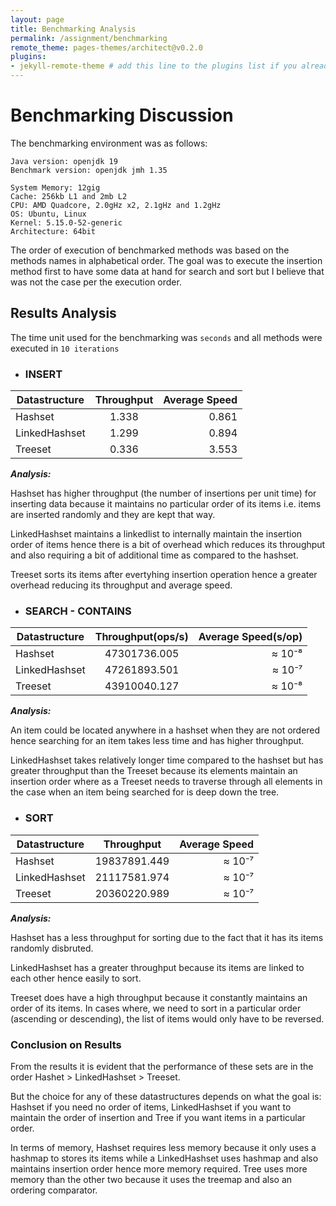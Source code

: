 ```yaml
---
layout: page
title: Benchmarking Analysis
permalink: /assignment/benchmarking
remote_theme: pages-themes/architect@v0.2.0
plugins:
- jekyll-remote-theme # add this line to the plugins list if you already have one
---
```

# Benchmarking Discussion
The benchmarking environment was as follows:
```
Java version: openjdk 19
Benchmark version: openjdk jmh 1.35

System Memory: 12gig
Cache: 256kb L1 and 2mb L2
CPU: AMD Quadcore, 2.0gHz x2, 2.1gHz and 1.2gHz
OS: Ubuntu, Linux
Kernel: 5.15.0-52-generic
Architecture: 64bit
```

The order of execution of benchmarked methods was based on the methods names in alphabetical order. The goal was to execute the insertion method first to have some data at hand for search and sort but I believe that was not the case per the execution order.

## Results Analysis
The time unit used for the benchmarking was `seconds` and all methods were executed in `10 iterations`
- ### **INSERT**

| Datastructure        | Throughput           | Average Speed  |
| ------------- |:-------------:| -----:|
| Hashset     | 1.338 | 0.861 |
| LinkedHashset      | 1.299      |   0.894 |
| Treeset | 0.336      |    3.553 |

***Analysis:*** 

Hashset has higher throughput (the number of insertions per unit time) for inserting data because it maintains no particular order of its items i.e. items are inserted randomly and they are kept that way. 

LinkedHashset maintains a linkedlist to internally maintain the insertion order of items hence there is a bit of overhead which reduces its throughput and also requiring a bit of additional time as compared to the hashset.

Treeset sorts its items after evertyhing insertion operation hence a greater overhead reducing its throughput and average speed.

- ### **SEARCH - CONTAINS**

| Datastructure        | Throughput(ops/s)           | Average Speed(s/op)  |
| ------------- |:-------------:| -----:|
| Hashset     | 47301736.005 | ≈ 10⁻⁸ |
| LinkedHashset      | 47261893.501      |   ≈ 10⁻⁷ |
| Treeset | 43910040.127      |    ≈ 10⁻⁸ |

***Analysis:***

An item could be located anywhere in a hashset when they are not ordered hence searching for an item takes less time and has higher throughput.

LinkedHashset takes relatively longer time compared to the hashset but has greater throughput than the Treeset because its elements maintain an insertion order where as a Treeset needs to traverse through all elements in the case when an item being searched for is deep down the tree.

- ### **SORT**

| Datastructure        | Throughput           | Average Speed  |
| ------------- |:-------------:| -----:|
| Hashset     | 19837891.449 | ≈ 10⁻⁷ |
| LinkedHashset      | 21117581.974      |   ≈ 10⁻⁷ |
| Treeset | 20360220.989      |    ≈ 10⁻⁷ |


***Analysis:***

Hashset has a less throughput for sorting due to the fact that it has its items randomly disbruted.

LinkedHashset has a greater throughput because its items are linked to each other hence easily to sort.

Treeset does have a high throughput because it constantly maintains an order of its items. In cases where, we need to sort in a particular order (ascending or descending), the list of items would only have to be reversed.

### Conclusion on Results
From the results it is evident that the performance of these sets are in the order Hashet > LinkedHashset > Treeset.

But the choice for any of these datastructures depends on what the goal is: Hashset if you need no order of items, LinkedHashset if you want to maintain the order of insertion and Tree if you want items in a particular order.

In terms of memory, Hashset requires less memory because it only uses a hashmap to stores its items while a LinkedHashset uses hashmap and also maintains insertion order hence more memory required. Tree uses more memory than the other two because it uses the treemap and also an ordering comparator.